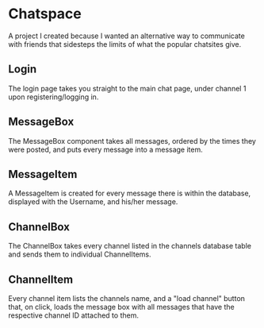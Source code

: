 # Chatspace
A project I created because I wanted an alternative way to communicate with friends that sidesteps the limits of what the popular chatsites give.

## Login 
The login page takes you straight to the main chat page, under channel 1 upon registering/logging in.

## MessageBox
The MessageBox component takes all messages, ordered by the times they were posted, and puts every message into a message item.

## MessageItem 
A MessageItem is created for every message there is within the database, displayed with the Username, and his/her message. 

## ChannelBox
The ChannelBox takes every channel listed in the channels database table and sends them to individual ChannelItems.

## ChannelItem 
Every channel item lists the channels name, and a "load channel" button that, on click, loads the message box with all messages that have the respective channel ID attached to them. 
